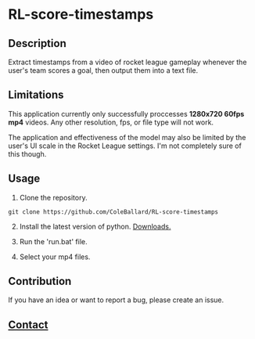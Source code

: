 # RL-score-timestamps

## Description
 
Extract timestamps from a video of rocket league gameplay whenever the user's team scores a goal, then output them into a text file.

## Limitations

This application currently only successfully proccesses **1280x720 60fps mp4** videos. Any other resolution, fps, or file type will not work.

The application and effectiveness of the model may also be limited by the user's UI scale in the Rocket League settings. I'm not completely sure of this though.

## **Usage**

1. Clone the repository.

```shell
git clone https://github.com/ColeBallard/RL-score-timestamps
```

2. Install the latest version of python. [Downloads.](https://www.python.org/downloads/)

3. Run the 'run.bat' file.

4. Select your mp4 files.

## Contribution

If you have an idea or want to report a bug, please create an issue.

## **[Contact](https://coleb.io/contact)**
